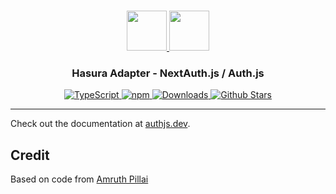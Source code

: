<p align="center">
  <br/>
  <a href="https://authjs.dev" target="_blank">
    <img height="64px" src="https://authjs.dev/img/logo-sm.png" />
  </a>
  <a href="https://hasura.io" target="_blank">
    <img height="64px" src="https://authjs.dev/img/adapters/hasura.svg"/>
  </a>
  <h3 align="center"><b>Hasura Adapter</b> - NextAuth.js / Auth.js</a></h3>
  <p align="center" style="align: center;">
    <a href="https://npm.im/@auth/hasura-adapter">
      <img src="https://img.shields.io/badge/TypeScript-blue?style=flat-square" alt="TypeScript" />
    </a>
    <a href="https://npm.im/@auth/hasura-adapter">
      <img alt="npm" src="https://img.shields.io/npm/v/@auth/hasura-adapter?color=green&label=@auth/hasura-adapter&style=flat-square">
    </a>
    <a href="https://www.npmtrends.com/@auth/hasura-adapter">
      <img src="https://img.shields.io/npm/dm/@auth/hasura-adapter?label=%20downloads&style=flat-square" alt="Downloads" />
    </a>
    <a href="https://github.com/nextauthjs/next-auth/stargazers">
      <img src="https://img.shields.io/github/stars/nextauthjs/next-auth?style=flat-square" alt="Github Stars" />
    </a>
  </p>
</p>

---

Check out the documentation at [authjs.dev](https://authjs.dev/reference/adapter/hasura).

## Credit

Based on code from [Amruth Pillai](https://github.com/AmruthPillai)
